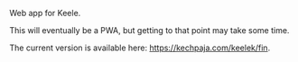 Web app for Keele. 

This will eventually be a PWA, but getting to that point may take some time.


The current version is available here: https://kechpaja.com/keelek/fin.
